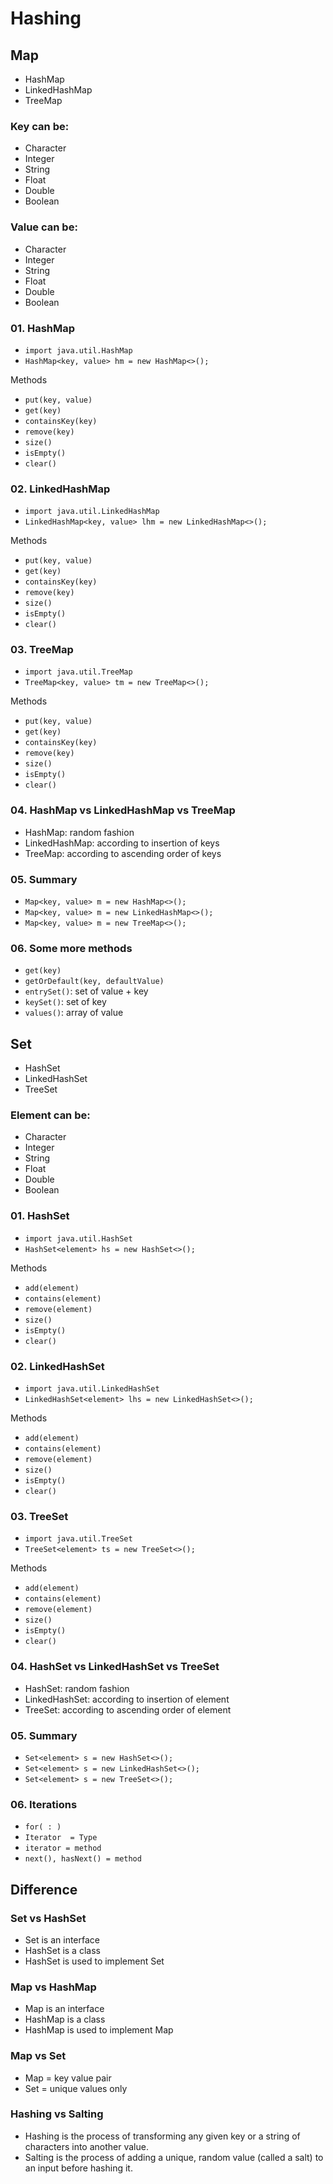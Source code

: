 # Hashing

## Map
- HashMap
- LinkedHashMap
- TreeMap

### Key can be:
- Character
- Integer
- String
- Float
- Double
- Boolean

### Value can be:
- Character
- Integer
- String
- Float
- Double
- Boolean

### 01. HashMap
- `import java.util.HashMap`
- `HashMap<key, value> hm = new HashMap<>();`

Methods
- `put(key, value)`
- `get(key)`
- `containsKey(key)`
- `remove(key)`
- `size()`
- `isEmpty()`
- `clear()`

### 02. LinkedHashMap
- `import java.util.LinkedHashMap`
- `LinkedHashMap<key, value> lhm = new LinkedHashMap<>();`

Methods
- `put(key, value)`
- `get(key)`
- `containsKey(key)`
- `remove(key)`
- `size()`
- `isEmpty()`
- `clear()`

### 03. TreeMap
- `import java.util.TreeMap`
- `TreeMap<key, value> tm = new TreeMap<>();`

Methods
- `put(key, value)`
- `get(key)`
- `containsKey(key)`
- `remove(key)`
- `size()`
- `isEmpty()`
- `clear()`

### 04. HashMap vs LinkedHashMap vs TreeMap
- HashMap: random fashion
- LinkedHashMap: according to insertion of keys
- TreeMap: according to ascending order of keys

### 05. Summary
- `Map<key, value> m = new HashMap<>();`
- `Map<key, value> m = new LinkedHashMap<>();`
- `Map<key, value> m = new TreeMap<>();`

### 06. Some more methods
- `get(key)`
- `getOrDefault(key, defaultValue)`
- `entrySet()`: set of value + key
- `keySet()`: set of key
- `values()`: array of value


## Set
- HashSet
- LinkedHashSet
- TreeSet

### Element can be:
- Character
- Integer
- String
- Float
- Double
- Boolean

### 01. HashSet
- `import java.util.HashSet`
- `HashSet<element> hs = new HashSet<>();`

Methods
- `add(element)`
- `contains(element)`
- `remove(element)`
- `size()`
- `isEmpty()`
- `clear()`

### 02. LinkedHashSet
- `import java.util.LinkedHashSet`
- `LinkedHashSet<element> lhs = new LinkedHashSet<>();`

Methods
- `add(element)`
- `contains(element)`
- `remove(element)`
- `size()`
- `isEmpty()`
- `clear()`

### 03. TreeSet
- `import java.util.TreeSet`
- `TreeSet<element> ts = new TreeSet<>();`

Methods
- `add(element)`
- `contains(element)`
- `remove(element)`
- `size()`
- `isEmpty()`
- `clear()`

### 04. HashSet vs LinkedHashSet vs TreeSet
- HashSet: random fashion
- LinkedHashSet: according to insertion of element
- TreeSet: according to ascending order of element

### 05. Summary
- `Set<element> s = new HashSet<>();`
- `Set<element> s = new LinkedHashSet<>();`
- `Set<element> s = new TreeSet<>();`

### 06. Iterations 
- `for( : )`
- `Iterator  = Type`
- `iterator = method`
- `next(), hasNext() = method`


## Difference

### Set vs HashSet
- Set is an interface
- HashSet is a class
- HashSet is used to implement Set

### Map vs HashMap
- Map is an interface
- HashMap is a class 
- HashMap is used to implement Map 

### Map vs Set 
- Map = key value pair
- Set = unique values only 

### Hashing vs Salting 
- Hashing is the process of transforming any given key or a string of characters into another value.
- Salting is the process of adding a unique, random value (called a salt) to an input before hashing it.



